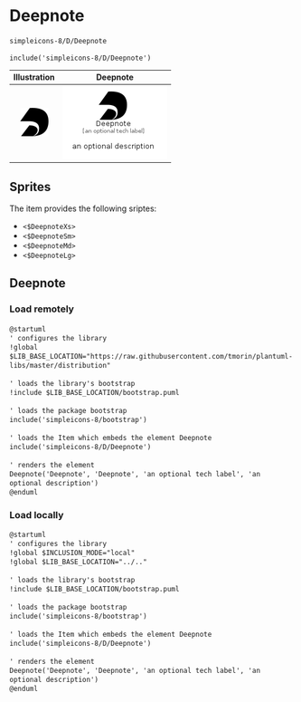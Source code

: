 # Deepnote


```text
simpleicons-8/D/Deepnote
```

```text
include('simpleicons-8/D/Deepnote')
```



| Illustration | Deepnote |
| :---: | :---: |
| ![illustration for Illustration](../../simpleicons-8/D/Deepnote.png) | ![illustration for Deepnote](../../simpleicons-8/D/Deepnote.Local.png) |



## Sprites
The item provides the following sriptes:

- `<$DeepnoteXs>`
- `<$DeepnoteSm>`
- `<$DeepnoteMd>`
- `<$DeepnoteLg>`





## Deepnote

### Load remotely
```plantuml
@startuml
' configures the library
!global $LIB_BASE_LOCATION="https://raw.githubusercontent.com/tmorin/plantuml-libs/master/distribution"

' loads the library's bootstrap
!include $LIB_BASE_LOCATION/bootstrap.puml

' loads the package bootstrap
include('simpleicons-8/bootstrap')

' loads the Item which embeds the element Deepnote
include('simpleicons-8/D/Deepnote')

' renders the element
Deepnote('Deepnote', 'Deepnote', 'an optional tech label', 'an optional description')
@enduml
```

### Load locally
```plantuml
@startuml
' configures the library
!global $INCLUSION_MODE="local"
!global $LIB_BASE_LOCATION="../.."

' loads the library's bootstrap
!include $LIB_BASE_LOCATION/bootstrap.puml

' loads the package bootstrap
include('simpleicons-8/bootstrap')

' loads the Item which embeds the element Deepnote
include('simpleicons-8/D/Deepnote')

' renders the element
Deepnote('Deepnote', 'Deepnote', 'an optional tech label', 'an optional description')
@enduml
```

